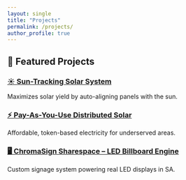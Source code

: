 ```yaml
---
layout: single
title: "Projects"
permalink: /projects/
author_profile: true
---
```


## 🚀 Featured Projects

### [☀️ Sun-Tracking Solar System](/projects/sun-tracker/)
Maximizes solar yield by auto-aligning panels with the sun.

### [⚡ Pay-As-You-Use Distributed Solar](/projects/payg-solar/)
Affordable, token-based electricity for underserved areas.

### [🖥️ ChromaSign Sharespace – LED Billboard Engine](/projects/chromasign/)
Custom signage system powering real LED displays in SA.